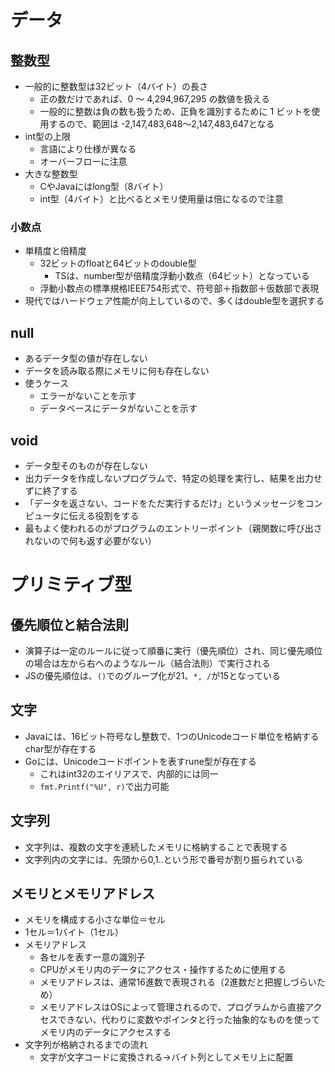 # データ

## 整数型

- 一般的に整数型は32ビット（4バイト）の長さ
  - 正の数だけであれば、0 ～ 4,294,967,295 の数値を扱える
  - 一般的に整数は負の数も扱うため、正負を識別するために 1 ビットを使用するので、範囲は -2,147,483,648〜2,147,483,647となる
- int型の上限
  - 言語により仕様が異なる
  - オーバーフローに注意
- 大きな整数型
  - CやJavaにはlong型（8バイト）
  - int型（4バイト）と比べるとメモリ使用量は倍になるので注意

### 小数点

- 単精度と倍精度
  - 32ビットのfloatと64ビットのdouble型
    - TSは、number型が倍精度浮動小数点（64ビット）となっている
  - 浮動小数点の標準規格IEEE754形式で、符号部＋指数部＋仮数部で表現
- 現代ではハードウェア性能が向上しているので、多くはdouble型を選択する

## null

- あるデータ型の値が存在しない
- データを読み取る際にメモリに何も存在しない
- 使うケース
  - エラーがないことを示す
  - データベースにデータがないことを示す

## void

- データ型そのものが存在しない
- 出力データを作成しないプログラムで、特定の処理を実行し、結果を出力せずに終了する
- 「データを返さない、コードをただ実行するだけ」というメッセージをコンピュータに伝える役割をする
- 最もよく使われるのがプログラムのエントリーポイント（親関数に呼び出されないので何も返す必要がない）

# プリミティブ型

## 優先順位と結合法則

- 演算子は一定のルールに従って順番に実行（優先順位）され、同じ優先順位の場合は左から右へのようなルール（結合法則）で実行される
- JSの優先順位は、`()`でのグループ化が21、`*, /`が15となっている

## 文字

- Javaには、16ビット符号なし整数で、1つのUnicodeコード単位を格納するchar型が存在する
- Goには、Unicodeコードポイントを表すrune型が存在する
  - これはint32のエイリアスで、内部的には同一
  - `fmt.Printf("%U", r)`で出力可能

## 文字列

- 文字列は、複数の文字を連続したメモリに格納することで表現する
- 文字列内の文字には、先頭から0,1..という形で番号が割り振られている

## メモリとメモリアドレス

- メモリを構成する小さな単位＝セル
- 1セル＝1バイト（1セル）
- メモリアドレス
  - 各セルを表す一意の識別子
  - CPUがメモリ内のデータにアクセス・操作するために使用する
  - メモリアドレスは、通常16進数で表現される（2進数だと把握しづらいため）
  - メモリアドレスはOSによって管理されるので、プログラムから直接アクセスできない、代わりに変数やポインタと行った抽象的なものを使ってメモリ内のデータにアクセスする
- 文字列が格納されるまでの流れ
  - 文字が文字コードに変換される→バイト列としてメモリ上に配置